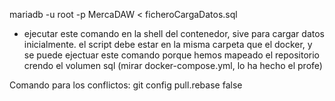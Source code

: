 mariadb -u root -p MercaDAW  < ficheroCargaDatos.sql
- ejecutar este comando en la shell del contenedor, sive para cargar datos inicialmente. el script debe estar en la misma carpeta que el docker, y se puede ejectuar este comando porque hemos mapeado el repositorio crendo el volumen sql (mirar docker-compose.yml, lo ha hecho el profe)

Comando para los conflictos:
git config pull.rebase false